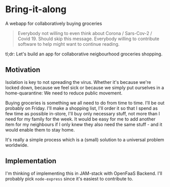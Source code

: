 # Bring-it-along

A webapp for collaboratively buying groceries

> Everybody not willing to even think about Corona / Sars-Cov-2 / Covid 19. Should skip this message. Everybody willing to contribute software to help might want to continue reading.

tl;dr: Let's build an app for collaborative neigbourhood groceries shopping.

## Motivation

Isolation is key to not spreading the virus. Whether it's because we're locked down, because we feel sick or because we simply put ourselves in a home-quarantine: We need to reduce public movement.

Buying groceries is something we all need to do from time to time.
I'll be out probably on Friday. I'll make a shopping list, I'll order it so that I spend as few time as possible in-store, I'll buy only necessary stuff, not more than I need for my family for the week.
It would be easy for me to add another item for my neighbours if I only knew they also need the same stuff - and it would enable them to stay home.

It's really a simple process which is a (small) solution to a universal problem worldwide.

## Implementation

I'm thinking of implementing this in JAM-stack with OpenFaaS Backend.
I'll probably pick `node-express` since it's easiest to contribute to.
